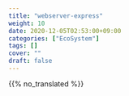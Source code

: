 ```yaml
---
title: "webserver-express"
weight: 10
date: 2020-12-05T02:53:00+09:00
categories: ["EcoSystem"]
tags: []
cover: ""
draft: false
---
```


{{% no_translated %}}
